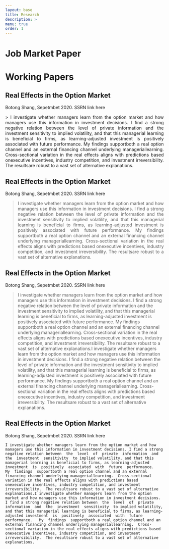 ```yaml
---
layout: base
title: Research
description: >
menu: true
order: 1
---
```


# Job Market Paper

# Working Papers

## Real Effects in the Option Market
Botong Shang, Sepetmbet 2020. SSRN link here
<div style="text-align: justify">
> I investigate whether managers learn from the option market and how managers use this information in investment decisions. I find a strong negative relation between  the  level  of  private  information  and  the  investment  sensitivity  to implied volatility, and that this managerial learning is beneficial to firms, as learning-adjusted investment  is  positively  associated  with  future  performance.   My  findings  supportboth a real option channel and an external financing channel underlying manageriallearning.  Cross-sectional variation in the real effects aligns with predictions based onexecutive incentives, industry competition, and investment irreversibility.  The resultsare robust to a vast set of alternative explanations.
</div>


## Real Effects in the Option Market
Botong Shang, Sepetmbet 2020. SSRN link here

> <div style="text-align: justify"> I investigate whether managers learn from the option market and how managers use this information in investment decisions. I find a strong negative relation between  the  level  of  private  information  and  the  investment  sensitivity  to implied volatility, and that this managerial learning is beneficial to firms, as learning-adjusted investment  is  positively  associated  with  future  performance.   My  findings  supportboth a real option channel and an external financing channel underlying manageriallearning.  Cross-sectional variation in the real effects aligns with predictions based onexecutive incentives, industry competition, and investment irreversibility.  The resultsare robust to a vast set of alternative explanations.
</div>

## Real Effects in the Option Market
Botong Shang, Sepetmbet 2020. SSRN link here

> I investigate whether managers learn from the option market and how managers use this information in investment decisions. I find a strong negative relation between  the  level  of  private  information  and  the  investment  sensitivity  to implied volatility, and that this managerial learning is beneficial to firms, as learning-adjusted investment  is  positively  associated  with  future  performance.   My  findings  supportboth a real option channel and an external financing channel underlying manageriallearning.  Cross-sectional variation in the real effects aligns with predictions based onexecutive incentives, industry competition, and investment irreversibility.  The resultsare robust to a vast set of alternative explanations.I investigate whether managers learn from the option market and how managers use this information in investment decisions. I find a strong negative relation between  the  level  of  private  information  and  the  investment  sensitivity  to implied volatility, and that this managerial learning is beneficial to firms, as learning-adjusted investment  is  positively  associated  with  future  performance.   My  findings  supportboth a real option channel and an external financing channel underlying manageriallearning.  Cross-sectional variation in the real effects aligns with predictions based onexecutive incentives, industry competition, and investment irreversibility.  The resultsare robust to a vast set of alternative explanations.

## Real Effects in the Option Market
Botong Shang, Sepetmbet 2020. SSRN link here

```
I investigate whether managers learn from the option market and how managers use this information in investment decisions. I find a strong negative relation between  the  level  of  private  information  and  the  investment  sensitivity  to implied volatility, and that this managerial learning is beneficial to firms, as learning-adjusted investment  is  positively  associated  with  future  performance.   My  findings  supportboth a real option channel and an external financing channel underlying manageriallearning.  Cross-sectional variation in the real effects aligns with predictions based onexecutive incentives, industry competition, and investment irreversibility.  The resultsare robust to a vast set of alternative explanations.I investigate whether managers learn from the option market and how managers use this information in investment decisions. I find a strong negative relation between  the  level  of  private  information  and  the  investment  sensitivity  to implied volatility, and that this managerial learning is beneficial to firms, as learning-adjusted investment  is  positively  associated  with  future  performance.   My  findings  supportboth a real option channel and an external financing channel underlying manageriallearning.  Cross-sectional variation in the real effects aligns with predictions based onexecutive incentives, industry competition, and investment irreversibility.  The resultsare robust to a vast set of alternative explanations.
```

